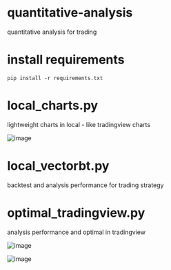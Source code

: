 # quantitative-analysis
quantitative analysis for trading

# install requirements
```
pip install -r requirements.txt
```

# local_charts.py
lightweight charts in local - like tradingview charts

![image](https://github.com/huynvebisolvn/quantitative-analysis/assets/97073896/912c0b52-1032-4275-b17d-eee1756956c7)

# local_vectorbt.py
backtest and analysis performance for trading strategy

# optimal_tradingview.py
analysis performance and optimal in tradingview

![image](https://github.com/huynvebisolvn/quantitative-analysis/assets/97073896/c8649546-aa03-4832-822f-9df627d02e3a)

![image](https://github.com/huynvebisolvn/quantitative-analysis/assets/97073896/818bfa8a-9b6d-4cf1-a841-d6e95cdd8362)
